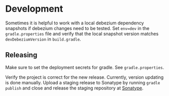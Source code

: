 # Development

Sometimes it is helpful to work with a local debezium dependency snapshots if debezium changes need to be tested.
Set `env=dev` in the `gradle.properties` file and verify that the local snapshot version matches `devDebeziumVersion`
in `build.gradle`.

## Releasing

Make sure to set the deployment secrets for gradle. See `gradle.properties`.

Verify the project is correct for the new release. Currently, version updating is done manually.
Upload a staging release to Sonatype by running `gradle publish` and close and release the staging
repository at [Sonatype](https://oss.sonatype.org).

